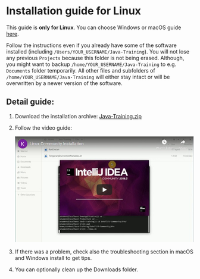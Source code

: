 Installation guide for Linux
============================

This guide is **only for Linux**.
You can choose Windows or macOS guide [here](../).

Follow the instructions even if you already have some of the software installed
(including `/Users/YOUR_USERNAME/Java-Training`). You will not lose any previous `Projects` because this folder is not being erased.
Although, you might want to backup `/home/YOUR_USERNAME/Java-Training` to e.g. `Documents` folder temporarily.
All other files and subfolders of `/home/YOUR_USERNAME/Java-Training` will either stay intact or will be overwritten by a newer version of the software.



<a id="detailni">Detail guide:</a>
-------------------------------------

1. Download the installation archive:
   [Java-Training.zip](https://github.com/czechitas/java-install/releases/download/2022-jaro/community/linux/Java-Training.zip)

2. Follow the video guide:

    <a href="https://www.youtube.com/watch?v=RTY48-kLA2Q">
        <img src="img/video-screenshot.jpg"/>
    </a>


3. If there was a problem, check also the troubleshooting section in macOS and Windows install to get tips.


4. You can optionally clean up the Downloads folder.

